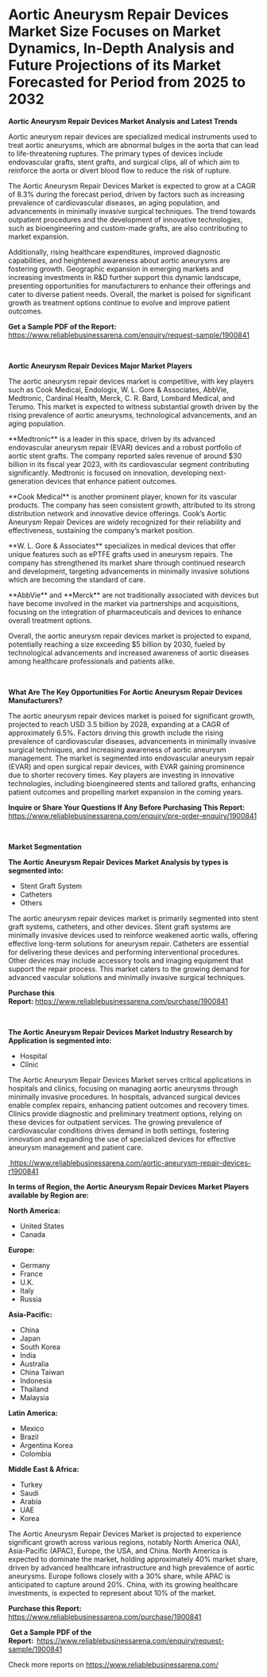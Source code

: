 <p><h1>Aortic Aneurysm Repair Devices Market Size Focuses on Market Dynamics, In-Depth Analysis and Future Projections of its Market Forecasted for Period from 2025 to 2032</h1></p><p><strong>Aortic Aneurysm Repair Devices Market Analysis and Latest Trends</strong></p>
<p><p>Aortic aneurysm repair devices are specialized medical instruments used to treat aortic aneurysms, which are abnormal bulges in the aorta that can lead to life-threatening ruptures. The primary types of devices include endovascular grafts, stent grafts, and surgical clips, all of which aim to reinforce the aorta or divert blood flow to reduce the risk of rupture.</p><p>The Aortic Aneurysm Repair Devices Market is expected to grow at a CAGR of 8.3% during the forecast period, driven by factors such as increasing prevalence of cardiovascular diseases, an aging population, and advancements in minimally invasive surgical techniques. The trend towards outpatient procedures and the development of innovative technologies, such as bioengineering and custom-made grafts, are also contributing to market expansion. </p><p>Additionally, rising healthcare expenditures, improved diagnostic capabilities, and heightened awareness about aortic aneurysms are fostering growth. Geographic expansion in emerging markets and increasing investments in R&D further support this dynamic landscape, presenting opportunities for manufacturers to enhance their offerings and cater to diverse patient needs. Overall, the market is poised for significant growth as treatment options continue to evolve and improve patient outcomes.</p></p>
<p><strong>Get a Sample PDF of the Report:&nbsp;</strong> <a href="https://www.reliablebusinessarena.com/enquiry/request-sample/1900841?utm_campaign=2887&utm_medium=2&utm_source=Github&utm_content=ia&utm_term=05032025&utm_id=aortic-aneurysm-repair-devices">https://www.reliablebusinessarena.com/enquiry/request-sample/1900841</a></p>
<p>&nbsp;</p>
<p><strong>Aortic Aneurysm Repair Devices Major Market Players</strong></p>
<p><p>The aortic aneurysm repair devices market is competitive, with key players such as Cook Medical, Endologix, W. L. Gore & Associates, AbbVie, Medtronic, Cardinal Health, Merck, C. R. Bard, Lombard Medical, and Terumo. This market is expected to witness substantial growth driven by the rising prevalence of aortic aneurysms, technological advancements, and an aging population.</p><p>**Medtronic** is a leader in this space, driven by its advanced endovascular aneurysm repair (EVAR) devices and a robust portfolio of aortic stent grafts. The company reported sales revenue of around $30 billion in its fiscal year 2023, with its cardiovascular segment contributing significantly. Medtronic is focused on innovation, developing next-generation devices that enhance patient outcomes.</p><p>**Cook Medical** is another prominent player, known for its vascular products. The company has seen consistent growth, attributed to its strong distribution network and innovative device offerings. Cook’s Aortic Aneurysm Repair Devices are widely recognized for their reliability and effectiveness, sustaining the company’s market position.</p><p>**W. L. Gore & Associates** specializes in medical devices that offer unique features such as ePTFE grafts used in aneurysm repairs. The company has strengthened its market share through continued research and development, targeting advancements in minimally invasive solutions which are becoming the standard of care.</p><p>**AbbVie** and **Merck** are not traditionally associated with devices but have become involved in the market via partnerships and acquisitions, focusing on the integration of pharmaceuticals and devices to enhance overall treatment options.</p><p>Overall, the aortic aneurysm repair devices market is projected to expand, potentially reaching a size exceeding $5 billion by 2030, fueled by technological advancements and increased awareness of aortic diseases among healthcare professionals and patients alike.</p></p>
<p>&nbsp;</p>
<p><strong>What Are The Key Opportunities For Aortic Aneurysm Repair Devices Manufacturers?</strong></p>
<p><p>The aortic aneurysm repair devices market is poised for significant growth, projected to reach USD 3.5 billion by 2028, expanding at a CAGR of approximately 6.5%. Factors driving this growth include the rising prevalence of cardiovascular diseases, advancements in minimally invasive surgical techniques, and increasing awareness of aortic aneurysm management. The market is segmented into endovascular aneurysm repair (EVAR) and open surgical repair devices, with EVAR gaining prominence due to shorter recovery times. Key players are investing in innovative technologies, including bioengineered stents and tailored grafts, enhancing patient outcomes and propelling market expansion in the coming years.</p></p>
<p><strong>Inquire or Share Your Questions If Any Before Purchasing This Report:</strong> <a href="https://www.reliablebusinessarena.com/enquiry/pre-order-enquiry/1900841?utm_campaign=2887&utm_medium=2&utm_source=Github&utm_content=ia&utm_term=05032025&utm_id=aortic-aneurysm-repair-devices">https://www.reliablebusinessarena.com/enquiry/pre-order-enquiry/1900841</a></p>
<p>&nbsp;</p>
<p><strong>Market Segmentation</strong></p>
<p><strong>The Aortic Aneurysm Repair Devices Market Analysis by types is segmented into:</strong></p>
<p><ul><li>Stent Graft System</li><li>Catheters</li><li>Others</li></ul></p>
<p><p>The aortic aneurysm repair devices market is primarily segmented into stent graft systems, catheters, and other devices. Stent graft systems are minimally invasive devices used to reinforce weakened aortic walls, offering effective long-term solutions for aneurysm repair. Catheters are essential for delivering these devices and performing interventional procedures. Other devices may include accessory tools and imaging equipment that support the repair process. This market caters to the growing demand for advanced vascular solutions and minimally invasive surgical techniques.</p></p>
<p><strong>Purchase this Report:&nbsp;</strong><a href="https://www.reliablebusinessarena.com/purchase/1900841?utm_campaign=2887&utm_medium=2&utm_source=Github&utm_content=ia&utm_term=05032025&utm_id=aortic-aneurysm-repair-devices">https://www.reliablebusinessarena.com/purchase/1900841</a></p>
<p>&nbsp;</p>
<p><strong>The Aortic Aneurysm Repair Devices Market Industry Research by Application is segmented into:</strong></p>
<p><ul><li>Hospital</li><li>Clinic</li></ul></p>
<p><p>The Aortic Aneurysm Repair Devices Market serves critical applications in hospitals and clinics, focusing on managing aortic aneurysms through minimally invasive procedures. In hospitals, advanced surgical devices enable complex repairs, enhancing patient outcomes and recovery times. Clinics provide diagnostic and preliminary treatment options, relying on these devices for outpatient services. The growing prevalence of cardiovascular conditions drives demand in both settings, fostering innovation and expanding the use of specialized devices for effective aneurysm management and patient care.</p></p>
<p><a href="https://www.reliablebusinessarena.com/aortic-aneurysm-repair-devices-r1900841?utm_campaign=2887&utm_medium=2&utm_source=Github&utm_content=ia&utm_term=05032025&utm_id=aortic-aneurysm-repair-devices">&nbsp;https://www.reliablebusinessarena.com/aortic-aneurysm-repair-devices-r1900841</a></p>
<p><strong>In terms of Region, the Aortic Aneurysm Repair Devices Market Players available by Region are:</strong></p>
<p>
    <p> <strong> North America: </strong>
        <ul>
            <li>United States</li>
            <li>Canada</li>
        </ul>
        </p> 
    <p> <strong> Europe: </strong>
        <ul>
            <li>Germany</li>
            <li>France</li>
            <li>U.K.</li>
            <li>Italy</li>
            <li>Russia</li>
        </ul>
        </p> 
    <p> <strong> Asia-Pacific: </strong>
        <ul>
            <li>China</li>
            <li>Japan</li>
            <li>South Korea</li>
            <li>India</li>
            <li>Australia</li>
            <li>China Taiwan</li>
            <li>Indonesia</li>
            <li>Thailand</li>
            <li>Malaysia</li>
        </ul>
        </p> 
    <p> <strong> Latin America: </strong>
        <ul>
            <li>Mexico</li>
            <li>Brazil</li>
            <li>Argentina Korea</li>
            <li>Colombia</li>
        </ul>
        </p> 
    <p> <strong> Middle East & Africa: </strong>
        <ul>
            <li>Turkey</li>
            <li>Saudi</li>
            <li>Arabia</li>
            <li>UAE</li>
            <li>Korea</li>
        </ul>
    </p>
    </p>
<p><p>The Aortic Aneurysm Repair Devices Market is projected to experience significant growth across various regions, notably North America (NA), Asia-Pacific (APAC), Europe, the USA, and China. North America is expected to dominate the market, holding approximately 40% market share, driven by advanced healthcare infrastructure and high prevalence of aortic aneurysms. Europe follows closely with a 30% share, while APAC is anticipated to capture around 20%. China, with its growing healthcare investments, is expected to represent about 10% of the market.</p></p>
<p><strong>Purchase this Report: </strong><a href="https://www.reliablebusinessarena.com/purchase/1900841?utm_campaign=2887&utm_medium=2&utm_source=Github&utm_content=ia&utm_term=05032025&utm_id=aortic-aneurysm-repair-devices">https://www.reliablebusinessarena.com/purchase/1900841</a></p>
<p>&nbsp;<strong>Get a Sample PDF of the Report:&nbsp;&nbsp;</strong><a href="https://www.reliablebusinessarena.com/enquiry/request-sample/1900841?utm_campaign=2887&utm_medium=2&utm_source=Github&utm_content=ia&utm_term=05032025&utm_id=aortic-aneurysm-repair-devices">https://www.reliablebusinessarena.com/enquiry/request-sample/1900841</a></p>
<p><strong></strong></p>
<p>Check more reports on <a href="https://www.reliablebusinessarena.com/?utm_campaign=2887&utm_medium=2&utm_source=Github&utm_content=ia&utm_term=05032025&utm_id=aortic-aneurysm-repair-devices">https://www.reliablebusinessarena.com/</a></p>